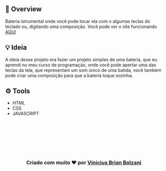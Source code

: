 
## 👀 Overview

Bateria istrumental onde você pode tocar ela com o algumas teclas do teclado ou, digitando uma composição.
Você pode ver o site funcionando [AQUI](https://vbrianb.github.io/Bateria_JS/)



## 💡 Ideia 

A ideia desse projeto era fazer um projeto simples de uma bateria, que eu aprendi no meu curso de programação, onde você pode apertar uma das teclas da tela, que representam um som único de uma batida, você também pode criar uma composição para que a bateria toque sozinha. 

## ⚙️ Tools

 - HTML
 - CSS
 - JAVASCRIPT

 <br>

<br>
<br>

<br>
<br>
<br>
<h3 align="center"> Criado com muito ❤️ por <a href="https://github.com/VBrianB"> Vinicius Brian Bolzani</a></h2>

